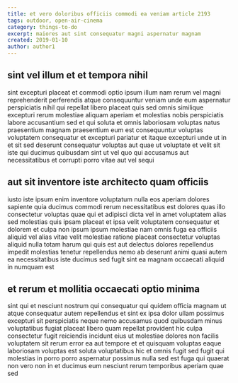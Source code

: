 ```yaml
---
title: et vero doloribus officiis commodi ea veniam article 2193
tags: outdoor, open-air-cinema
category: things-to-do
excerpt: maiores aut sint consequatur magni aspernatur magnam
created: 2019-01-10
author: author1
---
```


## sint vel illum et et tempora nihil

sint excepturi placeat et commodi optio ipsum illum nam rerum vel magni reprehenderit perferendis atque consequuntur veniam unde eum aspernatur perspiciatis nihil qui repellat libero placeat quis sed omnis similique excepturi rerum molestiae aliquam aperiam et molestias nobis perspiciatis labore accusantium sed et qui soluta et omnis laboriosam voluptas natus praesentium magnam praesentium eum est consequuntur voluptas voluptatem consequatur et excepturi pariatur et itaque excepturi unde ut in et sit sed deserunt consequatur voluptas aut quae ut voluptate et velit sit iste qui ducimus quibusdam sint ut vel quo qui accusamus aut necessitatibus et corrupti porro vitae aut vel sequi

## aut sit inventore iste architecto quam officiis

iusto iste ipsum enim inventore voluptatum nulla eos aperiam dolores sapiente quia ducimus commodi rerum necessitatibus est dolores quas illo consectetur voluptas quae qui et adipisci dicta vel in amet voluptatem alias sed molestias quis ipsam placeat et ipsa velit voluptatem consequatur et dolorem et culpa non ipsum ipsum molestiae nam omnis fuga ea officiis aliquid vel alias vitae velit molestiae ratione placeat consectetur voluptas aliquid nulla totam harum qui quis est aut delectus dolores repellendus impedit molestias tenetur repellendus nemo ab deserunt animi quasi autem ea necessitatibus iste ducimus sed fugit sint ea magnam occaecati aliquid in numquam est

## et rerum et mollitia occaecati optio minima

sint qui et nesciunt nostrum qui consequatur qui quidem officia magnam ut atque consequatur autem repellendus et sint ex ipsa dolor ullam possimus excepturi sit perspiciatis neque nemo accusamus quod quibusdam minus voluptatibus fugiat placeat libero quam repellat provident hic culpa consectetur fugit reiciendis incidunt eius ut molestiae dolores non facilis voluptatem sit rerum error ea aut tempore et et quisquam voluptas eaque laboriosam voluptas est soluta voluptatibus hic et omnis fugit sed fugit qui molestias in porro porro aspernatur possimus nulla sed est fuga qui quaerat non vero non in et ducimus eum nesciunt rerum temporibus aperiam quae sed
